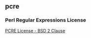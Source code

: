 pcre
---

### Perl Regular Expressions License

[PCRE License - BSD 2 Clause](http://opensource.org/licenses/BSD-2-Clause)
